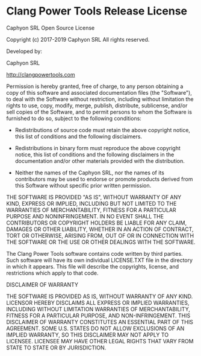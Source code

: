 # Clang Power Tools Release License

Caphyon SRL
Open Source License

Copyright (c) 2017-2019 Caphyon SRL
All rights reserved.

Developed by:

Caphyon SRL

http://clangpowertools.com

Permission is hereby granted, free of charge, to any person obtaining a copy of this software and associated documentation files (the "Software"), to deal with the Software without restriction, 
including without limitation the rights to use, copy, modify, merge, publish, distribute, sublicense, and/or sell copies of the Software, and to permit persons to whom the Software is furnished to do so, 
subject to the following conditions:

* Redistributions of source code must retain the above copyright notice, this list of conditions and the following disclaimers.

* Redistributions in binary form must reproduce the above copyright notice, this list of conditions and the following disclaimers in the documentation and/or other materials provided with the distribution.

* Neither the names of the Caphyon SRL, nor the names of its contributors may be used to endorse or promote products derived from this Software without specific prior written permission.

THE SOFTWARE IS PROVIDED "AS IS", WITHOUT WARRANTY OF ANY KIND, EXPRESS OR IMPLIED, INCLUDING BUT NOT LIMITED TO THE WARRANTIES OF MERCHANTABILITY, FITNESS FOR A PARTICULAR PURPOSE AND NONINFRINGEMENT. 
IN NO EVENT SHALL THE CONTRIBUTORS OR COPYRIGHT HOLDERS BE LIABLE FOR ANY CLAIM, DAMAGES OR OTHER LIABILITY, WHETHER IN AN ACTION OF CONTRACT, TORT OR OTHERWISE, ARISING FROM, 
OUT OF OR IN CONNECTION WITH THE SOFTWARE OR THE USE OR OTHER DEALINGS WITH THE SOFTWARE.

The Clang Power Tools software contains code written by third parties. Such software will have its own individual LICENSE.TXT file in the directory in which it appears. 
This file will describe the copyrights, license, and restrictions which apply to that code.

DISCLAIMER OF WARRANTY

THE SOFTWARE IS PROVIDED AS IS, WITHOUT WARRANTY OF ANY KIND. LICENSOR HEREBY DISCLAIMS ALL EXPRESS OR IMPLIED WARRANTIES, INCLUDING WITHOUT LIMITATION WARRANTIES OF MERCHANTABILITY, FITNESS FOR A PARTICULAR PURPOSE, 
AND NON-INFRINGEMENT. THIS DISCLAIMER OF WARRANTY CONSTITUTES AN ESSENTIAL PART OF THIS AGREEMENT. SOME U.S. STATES DO NOT ALLOW EXCLUSIONS OF AN IMPLIED WARRANTY, SO THIS DISCLAIMER MAY NOT APPLY TO LICENSEE. 
LICENSEE MAY HAVE OTHER LEGAL RIGHTS THAT VARY FROM STATE TO STATE OR BY JURISDICTION.
